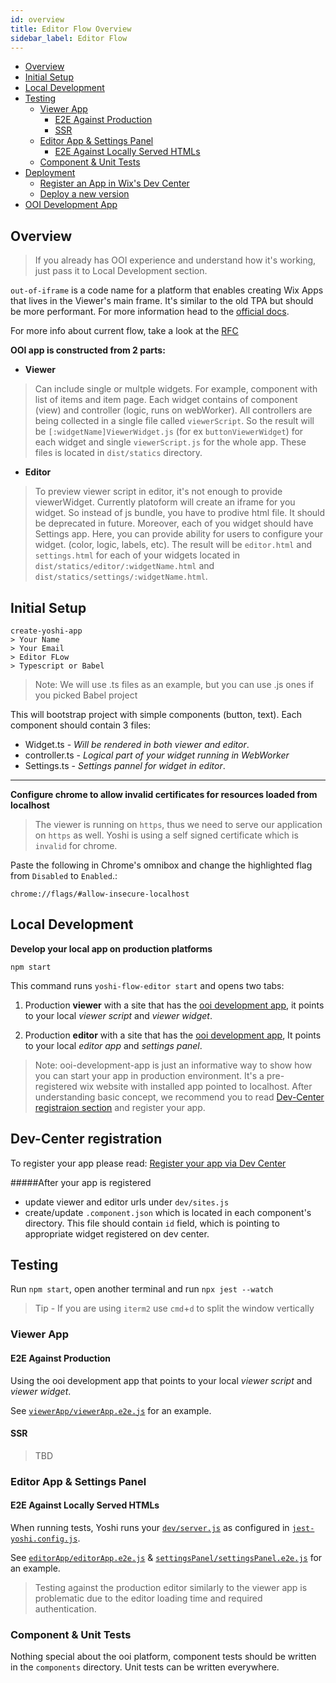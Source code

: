 ```yaml
---
id: overview
title: Editor Flow Overview
sidebar_label: Editor Flow
---
```


- [Overview](#overview)
- [Initial Setup](#initial-setup)
- [Local Development](#local-development)
- [Testing](#testing)
  - [Viewer App](#viewer-app)
    - [E2E Against Production](#e2e-against-production)
    - [SSR](#ssr)
  - [Editor App & Settings Panel](#editor-app--settings-panel)
    - [E2E Against Locally Served HTMLs](#e2e-against-locally-served-htmls)
  - [Component & Unit Tests](#component--unit-tests)
- [Deployment](#deployment)
  - [Register an App in Wix's Dev Center](#register-an-app-in-wix-s-dev-center)
  - [Deploy a new version](#deploy-a-new-version)
- [OOI Development App](#ooi-development-app)

## Overview
> If you already has OOI experience and understand how it's working, just pass it to Local Development section.

`out-of-iframe` is a code name for a platform that enables creating Wix Apps that lives in the Viewer's main frame. It's similar to the old TPA but should be more performant. For more information head to the [official docs](https://bo.wix.com/wix-docs/client/client-frameworks#out-of-iframe).

For more info about current flow, take a look at the [RFC](https://github.com/wix/yoshi/issues/1489)

**OOI app is constructed from 2 parts:**

- **Viewer**
> Can include single or multple widgets. For example, component with list of items and item page.
Each widget contains of component (view) and controller (logic, runs on webWorker). All controllers are being collected in a single file called `viewerScript`.
So the result will be `[:widgetName]ViewerWidget.js` (for ex `buttonViewerWidget`) for each widget and single `viewerScript.js` for the whole app. These files is located in `dist/statics` directory.

- **Editor**
> To preview viewer script in editor, it's not enough to provide viewerWidget. Currently platoform will create an iframe for you widget. So instead of js bundle, you have to prodive html file. It should be deprecated in future.
Moreover, each of you widget should have Settings app. Here, you can provide ability for users to configure your widget. (color, logic, labels, etc).
The result will be `editor.html` and `settings.html` for each of your widgets located in `dist/statics/editor/:widgetName.html` and `dist/statics/settings/:widgetName.html`.


## Initial Setup

```
create-yoshi-app
> Your Name
> Your Email
> Editor FLow
> Typescript or Babel
```

> Note: We will use .ts files as an example, but you can use .js ones if you picked Babel project

This will bootstrap project with simple components (button, text).
Each component should contain 3 files:
- Widget.ts - *Will be rendered in both viewer and editor*.
- controller.ts - *Logical part of your widget running in WebWorker*
- Settings.ts - *Settings pannel for widget in editor*.


---
**Configure chrome to allow invalid certificates for resources loaded from localhost**

> The viewer is running on `https`, thus we need to serve our application on `https` as well. Yoshi is using a self signed certificate which is `invalid` for chrome.

Paste the following in Chrome's omnibox and change the highlighted flag from `Disabled` to `Enabled`.:

```
chrome://flags/#allow-insecure-localhost
```

## Local Development

**Develop your local app on production platforms**

```
npm start
```

This command runs `yoshi-flow-editor start` and opens two tabs:

1. Production **viewer** with a site that has the [ooi development app](#ooi-development-app), it points to your local _viewer script_ and _viewer widget_.

2. Production **editor** with a site that has the [ooi development app](#ooi-development-app), It points to your local _editor app_ and _settings panel_.

> Note: ooi-development-app is just an informative way to show how you can start your app in production environment. It's a pre-registered wix website with installed app pointed to localhost.
After understanding basic concept, we recommend you to read [Dev-Center registraion section](#dev-center-registration) and register your app.

## Dev-Center registration
To register your app please read: [Register your app via Dev Center](dev-center-registration.md)

#####After your app is registered
- update viewer and editor urls under `dev/sites.js`
- create/update `.component.json` which is located in each component's directory. This file should contain `id` field, which is pointing to appropriate widget registered on dev center.

## Testing

Run `npm start`, open another terminal and run `npx jest --watch`

> Tip - If you are using `iterm2` use `cmd`+`d` to split the window vertically

### Viewer App

#### E2E Against Production

Using the ooi development app that points to your local _viewer script_ and _viewer widget_.

See [`viewerApp/viewerApp.e2e.js`](https://github.com/wix/yoshi/tree/master/packages/create-yoshi-app/templates/out-of-iframe/typescript/src/viewerApp/viewerApp.e2e.js) for an example.

#### SSR

> TBD

### Editor App & Settings Panel

#### E2E Against Locally Served HTMLs

When running tests, Yoshi runs your [`dev/server.js`](https://github.com/wix/yoshi/tree/master/packages/create-yoshi-app/templates/out-of-iframe/typescript/dev/server.js) as configured in [`jest-yoshi.config.js`](https://github.com/wix/yoshi/tree/master/packages/create-yoshi-app/templates/out-of-iframe/typescript/jest-yoshi.config.js).

See [`editorApp/editorApp.e2e.js`](https://github.com/wix/yoshi/tree/master/packages/create-yoshi-app/templates/out-of-iframe/typescript/src/editorApp/editorApp.e2e.js) & [`settingsPanel/settingsPanel.e2e.js`](https://github.com/wix/yoshi/tree/master/packages/create-yoshi-app/templates/out-of-iframe/typescript/src/settingsPanel/settingsPanel.e2e.js) for an example.

> Testing against the production editor similarly to the viewer app is problematic due to the editor loading time and required authentication.

### Component & Unit Tests

Nothing special about the ooi platform, component tests should be written in the `components` directory. Unit tests can be written everywhere.
